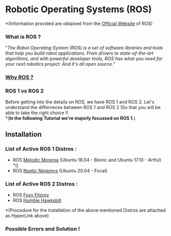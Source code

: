 # Robotic Operating Systems (ROS)
*(Information provided are obtained from the [Official Website](https://www.ros.org) of ROS)
### What is ROS ?
"*The Robot Operating System (ROS) is a set of software libraries and tools that help you build robot applications. From drivers to state-of-the-art algorithms, and with powerful developer tools, ROS has what you need for your next robotics project. And it's all open source.*"
### [Why ROS ?](https://www.ros.org/blog/why-ros/)
### ROS 1 *vs* ROS 2
Before getting into the details on ROS, we have ROS 1 and ROS 2. Let's understand the differneces between ROS 1 and ROS 2 (So that you will be able to take the right choice !) \
*(**In the following Tutorial we're majorly focussed on ROS 1.**)
## Installation
### List of Active ROS 1 Distros :
* ROS [Melodic Morenia](https://wiki.ros.org/melodic) (Ubuntu 18.04 - Bionic and Ubuntu 17.10 - Artful) \
*()
* ROS [Noetic Ninjemys](https://wiki.ros.org/noetic) (Ubuntu 20.04 - Focal)
### List of Active ROS 2 Distros :
* ROS [Foxy Fitzroy](http://docs.ros.org/en/foxy/)
* ROS [Humble Hawksbill](http://docs.ros.org/en/humble/) 

*(Procedure for the installation of the above mentioned Distros are attached as HyperLink above)
### Possible Errors and Solution !